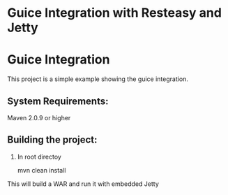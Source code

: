 # Guice Integration with Resteasy and Jetty

# Guice Integration

This project is a simple example showing the guice integration.

## System Requirements:

Maven 2.0.9 or higher

## Building the project:

 1. In root directoy
    
    mvn clean install

This will build a WAR and run it with embedded Jetty
